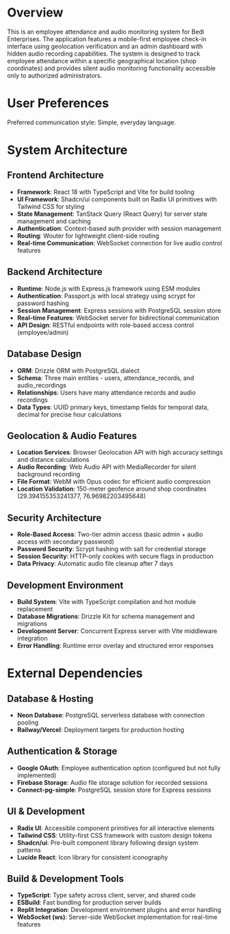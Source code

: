 # Overview

This is an employee attendance and audio monitoring system for Bedi Enterprises. The application features a mobile-first employee check-in interface using geolocation verification and an admin dashboard with hidden audio recording capabilities. The system is designed to track employee attendance within a specific geographical location (shop coordinates) and provides silent audio monitoring functionality accessible only to authorized administrators.

# User Preferences

Preferred communication style: Simple, everyday language.

# System Architecture

## Frontend Architecture
- **Framework**: React 18 with TypeScript and Vite for build tooling
- **UI Framework**: Shadcn/ui components built on Radix UI primitives with Tailwind CSS for styling
- **State Management**: TanStack Query (React Query) for server state management and caching
- **Authentication**: Context-based auth provider with session management
- **Routing**: Wouter for lightweight client-side routing
- **Real-time Communication**: WebSocket connection for live audio control features

## Backend Architecture
- **Runtime**: Node.js with Express.js framework using ESM modules
- **Authentication**: Passport.js with local strategy using scrypt for password hashing
- **Session Management**: Express sessions with PostgreSQL session store
- **Real-time Features**: WebSocket server for bidirectional communication
- **API Design**: RESTful endpoints with role-based access control (employee/admin)

## Database Design
- **ORM**: Drizzle ORM with PostgreSQL dialect
- **Schema**: Three main entities - users, attendance_records, and audio_recordings
- **Relationships**: Users have many attendance records and audio recordings
- **Data Types**: UUID primary keys, timestamp fields for temporal data, decimal for precise hour calculations

## Geolocation & Audio Features
- **Location Services**: Browser Geolocation API with high accuracy settings and distance calculations
- **Audio Recording**: Web Audio API with MediaRecorder for silent background recording
- **File Format**: WebM with Opus codec for efficient audio compression
- **Location Validation**: 150-meter geofence around shop coordinates (29.394155353241377, 76.96982203495648)

## Security Architecture
- **Role-Based Access**: Two-tier admin access (basic admin + audio access with secondary password)
- **Password Security**: Scrypt hashing with salt for credential storage
- **Session Security**: HTTP-only cookies with secure flags in production
- **Data Privacy**: Automatic audio file cleanup after 7 days

## Development Environment
- **Build System**: Vite with TypeScript compilation and hot module replacement
- **Database Migrations**: Drizzle Kit for schema management and migrations
- **Development Server**: Concurrent Express server with Vite middleware integration
- **Error Handling**: Runtime error overlay and structured error responses

# External Dependencies

## Database & Hosting
- **Neon Database**: PostgreSQL serverless database with connection pooling
- **Railway/Vercel**: Deployment targets for production hosting

## Authentication & Storage
- **Google OAuth**: Employee authentication option (configured but not fully implemented)
- **Firebase Storage**: Audio file storage solution for recorded sessions
- **Connect-pg-simple**: PostgreSQL session store for Express sessions

## UI & Development
- **Radix UI**: Accessible component primitives for all interactive elements
- **Tailwind CSS**: Utility-first CSS framework with custom design tokens
- **Shadcn/ui**: Pre-built component library following design system patterns
- **Lucide React**: Icon library for consistent iconography

## Build & Development Tools
- **TypeScript**: Type safety across client, server, and shared code
- **ESBuild**: Fast bundling for production server builds
- **Replit Integration**: Development environment plugins and error handling
- **WebSocket (ws)**: Server-side WebSocket implementation for real-time features